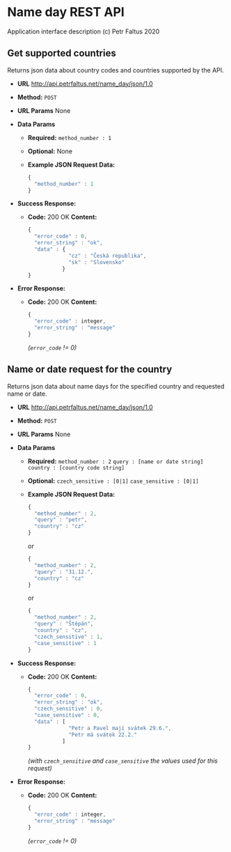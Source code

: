 # Name day REST API
Application interface description
(c) Petr Faltus 2020

**Get supported countries**
----
Returns json data about country codes and countries supported by the API.

* **URL**
  http://api.petrfaltus.net/name_day/json/1.0

* **Method:**
  `POST`

* **URL Params**
  None

* **Data Params**
  * **Required:**
    `method_number : 1`

  * **Optional:**
    None

  * **Example JSON Request Data:**
    ```javascript
    {
      "method_number" : 1
    }
    ```

* **Success Response:**
  * **Code:** 200 OK
    **Content:**
    ```javascript
    {
      "error_code" : 0,
      "error_string" : "ok",
      "data" : {
                 "cz" : "Česká republika",
                 "sk" : "Slovensko"
               }
    }
    ```

* **Error Response:**
  * **Code:** 200 OK
    **Content:**
    ```javascript
    {
      "error_code" : integer,
      "error_string" : "message"
    }
    ```
    *(`error_code` != 0)*

**Name or date request for the country**
----
Returns json data about name days for the specified country and requested name or date.

* **URL**
  http://api.petrfaltus.net/name_day/json/1.0

* **Method:**
  `POST`

* **URL Params**
  None

* **Data Params**
  * **Required:**
    `method_number : 2`
    `query : [name or date string]`
    `country : [country code string]`

  * **Optional:**
    `czech_sensitive : [0|1]`
    `case_sensitive : [0|1]`

  * **Example JSON Request Data:**
    ```javascript
    {
      "method_number" : 2,
      "query" : "petr",
      "country" : "cz"
    }
    ```
    or
    ```javascript
    {
      "method_number" : 2,
      "query" : "31.12.",
      "country" : "cz"
    }
    ```
    or
    ```javascript
    {
      "method_number" : 2,
      "query" : "Štěpán",
      "country" : "cz",
      "czech_sensitive" : 1,
      "case_sensitive" : 1
    }
    ```

* **Success Response:**
  * **Code:** 200 OK
    **Content:**
    ```javascript
    {
      "error_code" : 0,
      "error_string" : "ok",
      "czech_sensitive" : 0,
      "case_sensitive" : 0,
      "data" : [
                 "Petr a Pavel mají svátek 29.6.",
                 "Petr má svátek 22.2."
               ]
    }
    ```
    *(with `czech_sensitive` and `case_sensitive` the values used for this request)*

* **Error Response:**
  * **Code:** 200 OK
    **Content:**
    ```javascript
    {
      "error_code" : integer,
      "error_string" : "message"
    }
    ```
    *(`error_code` != 0)*
